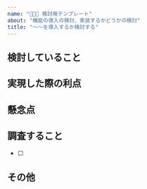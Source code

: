```yaml
---
name: "👩🏻‍🎓 検討用テンプレート"
about: "機能の導入の検討、実装するかどうかの検討"
title: "〜〜を導入するか検討する"
---
```


## 検討していること
<!-- Labelを自動で登録する方法を知りたい、GitHubActionsを使うか検討したい -->

## 実現した際の利点

## 懸念点

## 調査すること
- [ ] 

## その他